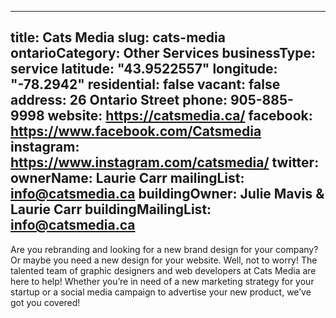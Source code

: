
---
title: Cats Media
slug: cats-media
ontarioCategory: Other Services
businessType: service
latitude: "43.9522557"
longitude: "-78.2942"
residential: false
vacant: false
address: 26 Ontario Street
phone: 905-885-9998
website: https://catsmedia.ca/
facebook: https://www.facebook.com/Catsmedia
instagram: https://www.instagram.com/catsmedia/
twitter: 
ownerName: Laurie Carr
mailingList: info@catsmedia.ca
buildingOwner: Julie Mavis & Laurie Carr
buildingMailingList: info@catsmedia.ca
---
Are you rebranding and looking for a new brand design for your company? Or maybe you need a new design for your website. Well, not to worry! The talented team of graphic designers and web developers at Cats Media are here to help! Whether you’re in need of a new marketing strategy for your startup or a social media campaign to advertise your new product, we’ve got you covered! 


